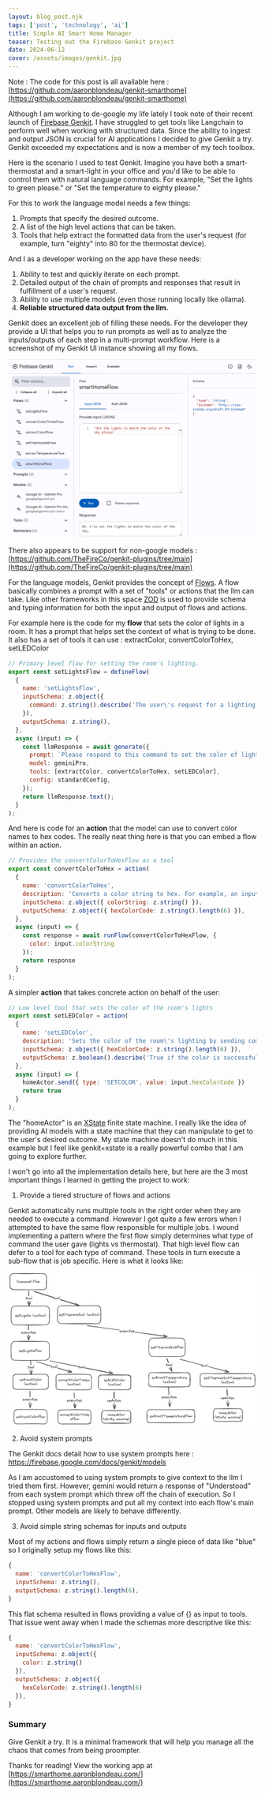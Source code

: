 ```yaml
---
layout: blog_post.njk
tags: ['post', 'technology', 'ai']
title: Simple AI Smart Home Manager
teaser: Testing out the Firebase Genkit project
date: 2024-06-12
cover: /assets/images/genkit.jpg
---
```


Note : The code for this post is all available here : [https://github.com/aaronblondeau/genkit-smarthome](https://github.com/aaronblondeau/genkit-smarthome)

Although I am working to de-google my life lately I took note of their recent launch of [Firebase Genkit](https://firebase.google.com/docs/genkit/). I have struggled to get tools like Langchain to perform well when working with structured data. Since the ability to ingest and output JSON is crucial for AI applications I decided to give Genkit a try. Genkit exceeded my expectations and is now a member of my tech toolbox.

Here is the scenario I used to test Genkit. Imagine you have both a smart-thermostat and a smart-light in your office and you'd like to be able to control them with natural language commands. For example, "Set the lights to green please." or "Set the temperature to eighty please."

For this to work the language model needs a few things:
1) Prompts that specify the desired outcome.
2) A list of the high level actions that can be taken.
3) Tools that help extract the formatted data from the user's request (for example, turn "eighty" into 80 for the thermostat device).

And I as a developer working on the app have these needs:
1) Ability to test and quickly iterate on each prompt.
2) Detailed output of the chain of prompts and responses that result in fulfillment of a user's request.
3) Ability to use multiple models (even those running locally like ollama).
4) **Reliable structured data output from the llm.**

Genkit does an excellent job of filling these needs. For the developer they provide a UI that helps you to run prompts as well as to analyze the inputs/outputs of each step in a multi-prompt workflow. Here is a screenshot of my Genkit UI instance showing all my flows.

![Screenshot of Genkit UI](/assets/images/genkit_ui_a.png)

There also appears to be support for non-google models : [https://github.com/TheFireCo/genkit-plugins/tree/main](https://github.com/TheFireCo/genkit-plugins/tree/main)

For the language models, Genkit provides the concept of [Flows](https://firebase.google.com/docs/genkit/flows). A flow basically combines a prompt with a set of "tools" or actions that the llm can take. Like other frameworks in this space [ZOD](https://zod.dev/) is used to provide schema and typing information for both the input and output of flows and actions.

For example here is the code for my **flow** that sets the color of lights in a room.  It has a prompt that helps set the context of what is trying to be done. It also has a set of tools it can use : extractColor, convertColorToHex, setLEDColor

```JavaScript
// Primary level flow for setting the room's lighting.
export const setLightsFlow = defineFlow(
  {
    name: 'setLightsFlow',
    inputSchema: z.object({
      command: z.string().describe('The user\'s request for a lighting color change.')
    }),
    outputSchema: z.string(),
  },
  async (input) => {
    const llmResponse = await generate({
      prompt: `Please respond to this command to set the color of lights in the room : ${input.command}`,
      model: geminiPro,
      tools: [extractColor, convertColorToHex, setLEDColor],
      config: standardConfig,
    });
    return llmResponse.text();
  }
);
```

And here is code for an **action** that the model can use to convert color names to hex codes. The really neat thing here is that you can embed a flow within an action.

```JavaScript
// Provides the convertColorToHexFlow as a tool
export const convertColorToHex = action(
  {
    name: 'convertColorToHex',
    description: 'Converts a color string to hex. For example, an input of "blue" outputs "0000FF"',
    inputSchema: z.object({ colorString: z.string() }),
    outputSchema: z.object({ hexColorCode: z.string().length(6) }),
  },
  async (input) => {
    const response = await runFlow(convertColorToHexFlow, {
      color: input.colorString
    });
    return response
  }
);
```

A simpler **action** that takes concrete action on behalf of the user:

```JavaScript
// Low level tool that sets the color of the room's lights
export const setLEDColor = action(
  {
    name: 'setLEDColor',
    description: 'Sets the color of the room\'s lighting by sending commands to the fixture\'s bluetooth API.',
    inputSchema: z.object({ hexColorCode: z.string().length(6) }),
    outputSchema: z.boolean().describe('True if the color is successfully set.'),
  },
  async (input) => {
    homeActor.send({ type: 'SETCOLOR', value: input.hexColorCode })
    return true
  }
);
```

The "homeActor" is an [XState](https://stately.ai/docs/xstate) finite state machine. I really like the idea of providing AI models with a state machine that they can manipulate to get to the user's desired outcome. My state machine doesn't do much in this example but I feel like genkit+xstate is a really powerful combo that I am going to explore further.

I won't go into all the implementation details here, but here are the 3 most important things I learned in getting the project to work:

1. Provide a tiered structure of flows and actions

Genkit automatically runs multiple tools in the right order when they are needed to execute a command. However I got quite a few errors when I attempted to have the same flow responsible for multiple jobs. I wound implementing a pattern where the first flow simply determines what type of command the user gave (lights vs thermostat). That high level flow can defer to a tool for each type of command. These tools in turn execute a sub-flow that is job specific. Here is what it looks like:

![Diagram of flows/actions](/assets/images/genkit-smarthome-workflow.png)

2. Avoid system prompts

The Genkit docs detail how to use system prompts here : https://firebase.google.com/docs/genkit/models

As I am accustomed to using system prompts to give context to the llm I tried them first. However, gemini would return a response of "Understood" from each system prompt which threw off the chain of execution. So I stopped using system prompts and put all my context into each flow's main prompt. Other models are likely to behave differently.

3. Avoid simple string schemas for inputs and outputs

Most of my actions and flows simply return a single piece of data like "blue" so I originally setup my flows like this:

```JavaScript
{
  name: 'convertColorToHexFlow',
  inputSchema: z.string(),
  outputSchema: z.string().length(6),
}
```

This flat schema resulted in flows providing a value of {} as input to tools.  That issue went away when I made the schemas more descriptive like this:

```JavaScript
{
  name: 'convertColorToHexFlow',
  inputSchema: z.object({
    color: z.string()
  }),
  outputSchema: z.object({
    hexColorCode: z.string().length(6)
  }),
}
```

### Summary

Give Genkit a try. It is a minimal framework that will help you manage all the chaos that comes from being proompter.

Thanks for reading! View the working app at [https://smarthome.aaronblondeau.com/](https://smarthome.aaronblondeau.com/)

